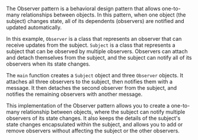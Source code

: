 The Observer pattern is a behavioral design pattern that allows one-to-many relationships between objects. In this pattern, when one object (the subject) changes state, all of its dependents (observers) are notified and updated automatically.

In this example, `Observer` is a class that represents an observer that can receive updates from the subject. `Subject` is a class that represents a subject that can be observed by multiple observers. Observers can attach and detach themselves from the subject, and the subject can notify all of its observers when its state changes.

The `main` function creates a `Subject` object and three `Observer` objects. It attaches all three observers to the subject, then notifies them with a message. It then detaches the second observer from the subject, and notifies the remaining observers with another message.

This implementation of the Observer pattern allows you to create a one-to-many relationship between objects, where the subject can notify multiple observers of its state changes. It also keeps the details of the subject's state changes encapsulated within the subject, and allows you to add or remove observers without affecting the subject or the other observers.
